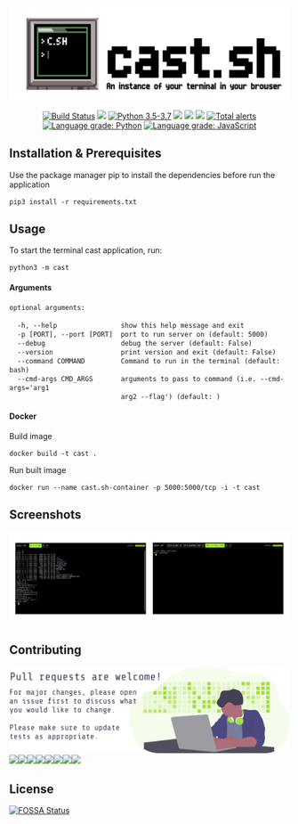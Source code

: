 ![cast-sh](art/cast-sh-header.png)
<p align="center">
    <a href="https://travis-ci.org/pod-cast/cast-sh">
        <img src="https://travis-ci.org/pod-cast/cast-sh.svg?branch=master"
            alt="Build Status"/></a>
    <a href="https://github.com/pod-cast/cast-sh/graphs/contributors" alt="Contributors">
        <img src="https://img.shields.io/github/contributors/pod-cast/cast-sh" /></a>
    <a href="https://www.python.org/downloads/">
        <img src="https://img.shields.io/badge/python-3.5%20%7C%203.6%20%7C%203.7-blue"
            alt="Python 3.5-3.7"/></a>
<a href="https://github.com/pod-cast/cast-sh/pulse" alt="Activity">
        <img src="https://img.shields.io/github/commit-activity/m/pod-cast/cast-sh" /></a>
    <a href="https://github.com/pod-cast/cast-sh/blob/master/LICENSE" alt="License">
        <img src="https://img.shields.io/github/license/pod-cast/cast-sh" /></a>
<a href="https://app.fossa.io/projects/git%2Bgithub.com%2Fhericlesme%2Fcast-sh?ref=badge_shield" alt="FOSSA Status"><img src="https://app.fossa.io/api/projects/git%2Bgithub.com%2Fhericlesme%2Fcast-sh.svg?type=shield"/></a>
    <a href="https://lgtm.com/projects/g/pod-cast/cast-sh/alerts/">
        <img src="https://img.shields.io/lgtm/alerts/g/pod-cast/cast-sh"
            alt="Total alerts"/></a>
    <a href="https://lgtm.com/projects/g/pod-cast/cast-sh/context:python"><img alt="Language grade: Python" src="https://img.shields.io/lgtm/grade/python/g/pod-cast/cast-sh.svg?logo=lgtm&logoWidth=18"/></a>
    <a href="https://lgtm.com/projects/g/pod-cast/cast-sh/context:javascript"><img alt="Language grade: JavaScript" src="https://img.shields.io/lgtm/grade/javascript/g/pod-cast/cast-sh.svg?logo=lgtm&logoWidth=18"/></a>
</p>

## Installation & Prerequisites
Use the package manager pip to install the dependencies before run the application
```
pip3 install -r requirements.txt
```

## Usage
To start the terminal cast application, run:
```
python3 -m cast
```
#### Arguments
```
optional arguments:

  -h, --help                show this help message and exit
  -p [PORT], --port [PORT]  port to run server on (default: 5000)
  --debug                   debug the server (default: False)
  --version                 print version and exit (default: False)
  --command COMMAND         Command to run in the terminal (default: bash)
  --cmd-args CMD_ARGS       arguments to pass to command (i.e. --cmd-args='arg1
                            arg2 --flag') (default: )
```
#### Docker
Build image
```
docker build -t cast .
```
Run built image
```
docker run --name cast.sh-container -p 5000:5000/tcp -i -t cast
```
## Screenshots
![screenshots](/art/screenshots.png)

## Contributing
![Contribute](/art/contribute.svg)
[![](https://sourcerer.io/fame/hericlesme/hericlesme/cast-sh/images/0)](https://sourcerer.io/fame/hericlesme/hericlesme/cast-sh/links/0)[![](https://sourcerer.io/fame/hericlesme/hericlesme/cast-sh/images/1)](https://sourcerer.io/fame/hericlesme/hericlesme/cast-sh/links/1)[![](https://sourcerer.io/fame/hericlesme/hericlesme/cast-sh/images/2)](https://sourcerer.io/fame/hericlesme/hericlesme/cast-sh/links/2)[![](https://sourcerer.io/fame/hericlesme/hericlesme/cast-sh/images/3)](https://sourcerer.io/fame/hericlesme/hericlesme/cast-sh/links/3)[![](https://sourcerer.io/fame/hericlesme/hericlesme/cast-sh/images/4)](https://sourcerer.io/fame/hericlesme/hericlesme/cast-sh/links/4)[![](https://sourcerer.io/fame/hericlesme/hericlesme/cast-sh/images/5)](https://sourcerer.io/fame/hericlesme/hericlesme/cast-sh/links/5)[![](https://sourcerer.io/fame/hericlesme/hericlesme/cast-sh/images/6)](https://sourcerer.io/fame/hericlesme/hericlesme/cast-sh/links/6)[![](https://sourcerer.io/fame/hericlesme/hericlesme/cast-sh/images/7)](https://sourcerer.io/fame/hericlesme/hericlesme/cast-sh/links/7)

## License
[![FOSSA Status](https://app.fossa.io/api/projects/git%2Bgithub.com%2Fhericlesme%2Fcast-sh.svg?type=large)](https://app.fossa.io/projects/git%2Bgithub.com%2Fhericlesme%2Fcast-sh?ref=badge_large)
